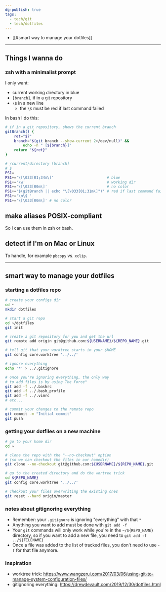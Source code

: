 ```yaml
---
dg-publish: true
tags:
  - tech/git
  - tech/dotfiles
---
```


- [[#smart way to manage your dotfiles]]

---

## Things I wanna do

### zsh with a minimalist prompt

I only want:

- current working directory in blue
- `[branch]`, if in a git repository
- `\$` in a new line
    - the `\$` must be red if last command failed

In bash I do this:
```bash
# if in a git repository, shows the current branch
gitBranch() {
	ret="$?"
	branch="$(git branch --show-current 2>/dev/null)" &&
		echo -n " [${branch}]"
	return "${ret}"
}

# /current/directory [branch]
# $
PS1=
PS1+='\[\033[01;34m\]'                        # blue
PS1+='\w'                                     # working dir
PS1+='\[\033[00m\]'                           # no color
PS1+='$(gitBranch || echo "\[\033[01;31m\]")' # red if last command failed
PS1+='\n\$ '
PS1+='\[\033[00m\]' # no color
```

## make aliases POSIX-compliant

So I can use them in zsh or bash.

## detect if I'm on Mac or Linux

To handle, for example `pbcopy` vs. `xclip`.

---

## smart way to manage your dotfiles

### starting a dotfiles repo

```bash
# create your configs dir
cd ~
mkdir dotfiles

# start a git repo
cd ~/dotfiles
git init

# create a git repository for you and get the url
git remote add origin git@github.com:${USERNAME}/${REPO_NAME}.git

# tell git that your worktree starts in your $HOME
git config core.worktree '../../'

# ignore everything
echo '*' > ../.gitignore

# once you're ignoring everything, the only way
# to add files is by using The Force™️
git add -f ../.bashrc
git add -f ../.bash_profile
git add -f ../.vimrc
# etc...

# commit your changes to the remote repo
git commit -m "Initial commit"
git push
```


### getting your dotfiles on a new machine

```bash
# go to your home dir
cd ~

# clone the repo with the "--no-checkout" option
# (so we can checkout the files in our homedir)
git clone --no-checkout git@github.com:${USERNAME}/${REPO_NAME}.git

# go to the created directory and do the wortree trick
cd ${REPO_NAME}
git config core.worktree '../../'

# checkout your files overwriting the existing ones
git reset --hard origin/master
```


### notes about gitignoring everything

- Remember: your `.gitignore` is ignoring "everything" with that `*`
- Anything you want to add must be done with `git add -f`
- Your `git` commands will only work while you're in the `~/${REPO_NAME}` directory, so if you want to add a new file, you need to `git add -f ../${FILENAME}`
- Once a file was added to the list of tracked files, you don't need to use `-f` for that file anymore.

### inspiration

- worktree trick: <https://www.wangzerui.com/2017/03/06/using-git-to-manage-system-configuration-files/>
- gitignoring everything: <https://drewdevault.com/2019/12/30/dotfiles.html>